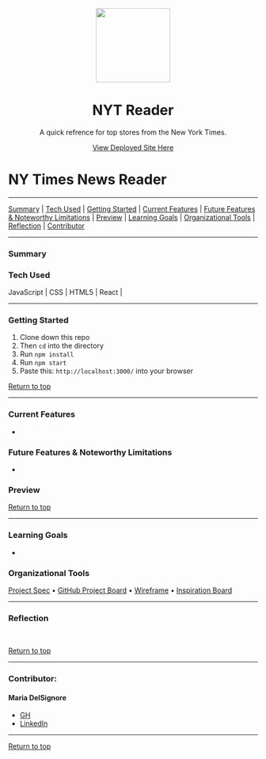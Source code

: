 <div align="center"><img src="https://user-images.githubusercontent.com/76507607/141403615-b706f171-cbaa-4813-b398-9f6cb806d089.png" height="150px" width="150px"/><h1>NYT Reader</h1>
<p>A quick refrence for top stores from the New York Times.</p>
<a href=" ">View Deployed Site Here</a>
</div>

# NY Times News Reader




---

[Summary](#summary) |
[Tech Used](#tech-used) |
[Getting Started](#getting-started) |
[Current Features](#current-features) |
[Future Features & Noteworthy Limitations](#future-features-&-noteworthy-limitations) |
[Preview](#preview) |
[Learning Goals](#learning-goals) |
[Organizational Tools](#organizational-tools) |
[Reflection](#reflection) |
[Contributor](#contributor) 
 
---

### Summary

 
### Tech Used
JavaScript | CSS | HTML5 | React | 

---
### Getting Started
1. Clone down this repo 
2. Then ```cd``` into the directory
3. Run ```npm install```
4. Run ```npm start```
5. Paste this: ```http://localhost:3000/``` into your browser


[Return to top](#top)

---
### Current Features
- 

### Future Features & Noteworthy Limitations
- 

### Preview




[Return to top](#top)

---
### Learning Goals
- 

### Organizational Tools
[Project Spec](https://frontend.turing.edu/projects/module-3/showcase.html) •
[GitHub Project Board](https://github.com/madhaus4/project-HTRAE/projects/1) •
[Wireframe](https://www.figma.com/file/hghcvSlU4fKwnRlZnaTXwc/showcase?node-id=0%3A1) •
[Inspiration Board](https://www.notion.so/Inspirations-0dc9dea1d13944178d575fd2ae5ad349)

---
### Reflection

<br>


[Return to top](#top)

---
### Contributor:
#### Maria DelSignore <br>
- [GH](https://github.com/madhaus4) <br>
- [LinkedIn](https://www.linkedin.com/in/mariadelsignore/)




---
[Return to top](#top)


